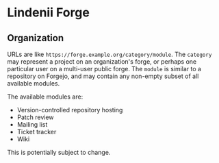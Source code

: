 # Lindenii Forge

## Organization

URLs are like `https://forge.example.org/category/module`. The `category` may
represent a project on an organization's forge, or perhaps one particular user
on a multi-user public forge. The `module` is similar to a repository on
Forgejo, and may contain any non-empty subset of all available modules.

The available modules are:
* Version-controlled repository hosting
* Patch review
* Mailing list
* Ticket tracker
* Wiki

This is potentially subject to change.
